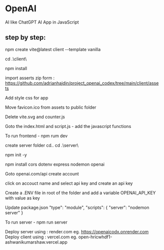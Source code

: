 # OpenAI

AI like ChatGPT AI App in JavaScript

## step by step:

npm create vite@latest client --template vanilla

cd .\client\

npm install

import asserts zip form : https://github.com/adrianhajdin/project_openai_codex/tree/main/client/assets

Add style css for app

Move favicon.ico from assets to public folder

Delete vite.svg and counter.js

Goto the index.html and script.js - add the javascript functions

To run frontend - npm rum dev

create server folder
cd..
cd .\server\

npm init -y

npm install cors dotenv express nodemon openai

Goto openai.com/api
create account

click on accouct name and select api key and create an api key

Create a .ENV file in root of the folder and add a variable OPENAI_API_KEY with value as key

Update package.json
"type": "module",
"scripts": {
"server": "nodemon server"
}

To run server - npm run server


Deploy server using : render.com
eg. https://openaicodx.onrender.com
Deploy client using : vercel.com
eg. open-hricwhdf1-ashwanikumarshaw.vercel.app
